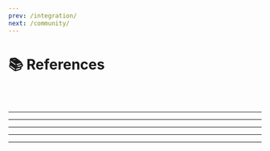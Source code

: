 ```yaml
---
prev: /integration/
next: /community/
---
```

# 📚 References

<br>

<Content :page-key="$site.pages.find(p => p.path === '/ref/model/').key"/>

<br>

---

<Content :page-key="$site.pages.find(p => p.path === '/ref/event/').key"/>

---

<Content :page-key="$site.pages.find(p => p.path === '/ref/method/').key"/>

---

<Content :page-key="$site.pages.find(p => p.path === '/ref/plugin/').key"/>

---

<Content :page-key="$site.pages.find(p => p.path === '/ref/prop/').key"/>

---

<Content :page-key="$site.pages.find(p => p.path === '/ref/util/').key"/>

<style lang="stylus">
  .page > div .content__default h1
    font-size 1.65rem
</style>